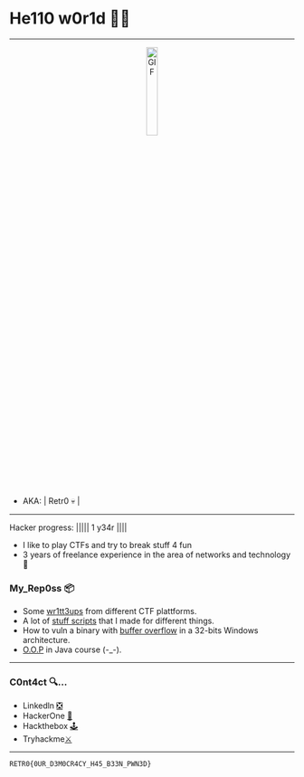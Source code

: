 # He110 w0r1d 🐱‍💻

***
<div style="text-align:center">
    <img src="https://i.imgur.com/N0uWaog.png" alt="GIF" style="width: 20%; height: auto;">
</div>

- AKA: | Retr0 💀 |

***

Hacker progress: ||||| 1 y34r ||||

- I like to play CTFs and try to break stuff 4 fun
- 3 years of freelance experience in the area of ​​networks and technology 🤖

<h3>My_Rep0ss 📦</h3>

- Some [wr1tt3ups](https://github.com/JoseVazquez101/Writteups) from different CTF plattforms.
- A lot of [stuff scripts](https://github.com/JoseVazquez101/My-scr1pt5) that I made for different things.
- How to vuln a binary with [buffer overflow](https://github.com/JoseVazquez101/Buffer-Overflow-from-32-bit-binary) in a 32-bits Windows architecture.
- [O.O.P](https://github.com/JoseVazquez101/P.O.O-Course_2024) in Java course (-_-).

***
<h3>C0nt4ct 🔍... </h3>

- Linkedln [❎](https://www.linkedin.com/in/jos%C3%A9-manuel-rodriguez-vazquez-88bb07268/)
- HackerOne [🎯](https://hackerone.com/retr0__1000101?type=user)
- Hackthebox [🕹️](https://app.hackthebox.com/users/1166459)
- Tryhackme[⚔️](https://tryhackme.com/p/Retr0101001)
***

`RETR0{0UR_D3M0CR4CY_H45_B33N_PWN3D}`

